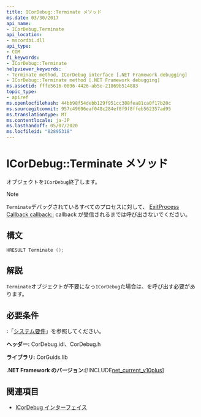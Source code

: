 ```yaml
---
title: ICorDebug::Terminate メソッド
ms.date: 03/30/2017
api_name:
- ICorDebug.Terminate
api_location:
- mscordbi.dll
api_type:
- COM
f1_keywords:
- ICorDebug::Terminate
helpviewer_keywords:
- Terminate method, ICorDebug interface [.NET Framework debugging]
- ICorDebug::Terminate method [.NET Framework debugging]
ms.assetid: fffe5616-0896-4426-ab5e-21869b514883
topic_type:
- apiref
ms.openlocfilehash: 44bb98f54debb129f951cc388fea81ca0f17b20c
ms.sourcegitcommit: 957c49696eaf048c284ef8f9f8ffeb562357ad95
ms.translationtype: MT
ms.contentlocale: ja-JP
ms.lasthandoff: 05/07/2020
ms.locfileid: "82895318"
---
```

# <a name="icordebugterminate-method"></a>ICorDebug::Terminate メソッド
オブジェクトを`ICorDebug`終了します。  
  
> [!NOTE]
> `Terminate`デバッグされているすべてのプロセスに対して、 [ExitProcess Callback callback::](icordebugmanagedcallback-exitprocess-method.md) callback が受信されるまでは呼び出さないでください。  
  
## <a name="syntax"></a>構文  
  
```cpp  
HRESULT Terminate ();  
```  
  
## <a name="remarks"></a>解説  
 `Terminate`オブジェクトが不要になっ`ICorDebug`た場合は、を呼び出す必要があります。  
  
## <a name="requirements"></a>必要条件  
 **:**「[システム要件](../../get-started/system-requirements.md)」を参照してください。  
  
 **ヘッダー:** CorDebug.idl、CorDebug.h  
  
 **ライブラリ:** CorGuids.lib  
  
 **.NET Framework のバージョン:**[!INCLUDE[net_current_v10plus](../../../../includes/net-current-v10plus-md.md)]  
  
## <a name="see-also"></a>関連項目

- [ICorDebug インターフェイス](icordebug-interface.md)
